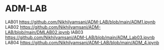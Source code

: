 # ADM-LAB
LAB01 https://github.com/Nikhilyamsani/ADM-LAB/blob/main/ADM1.ipynb
LAB02 https://github.com/Nikhilyamsani/ADM-LAB/blob/main/DMLAB02.ipynb
lAB03 https://github.com/Nikhilyamsani/ADM-LAB/blob/main/ADM_Lab03.ipynb
LAB04 https://github.com/Nikhilyamsani/ADM-LAB/blob/main/ADM_4.ipynb
